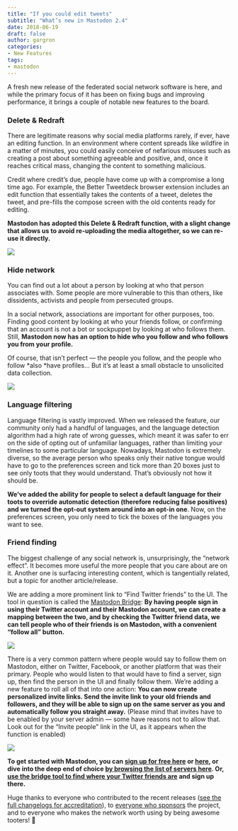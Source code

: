 ```yaml
---
title: "If you could edit tweets"
subtitle: "What’s new in Mastodon 2.4"
date: 2018-06-19
draft: false
author: gargron
categories:
- New Features
tags:
- mastodon
---
```


A fresh new release of the federated social network software is here, and while the primary focus of it has been on fixing bugs and improving performance, it brings a couple of notable new features to the board.

### Delete & Redraft

There are legitimate reasons why social media platforms rarely, if ever, have an editing function. In an environment where content spreads like wildfire in a matter of minutes, you could easily conceive of nefarious misuses such as creating a post about something agreeable and positive, and, once it reaches critical mass, changing the content to something malicious.

Credit where credit’s due, people have come up with a compromise a long time ago. For example, the Better Tweetdeck browser extension includes an edit function that essentially takes the contents of a tweet, deletes the tweet, and pre-fills the compose screen with the old contents ready for editing.

**Mastodon has adopted this Delete & Redraft function, with a slight change that allows us to avoid re-uploading the media altogether, so we can re-use it directly.**

![](https://cdn-images-1.medium.com/max/2000/1*eNMEH8zqbnZ9PlD865zvxg.png)

### Hide network

You can find out a lot about a person by looking at who that person associates with. Some people are more vulnerable to this than others, like dissidents, activists and people from persecuted groups.

In a social network, associations are important for other purposes, too. Finding good content by looking at who your friends follow, or confirming that an account is not a bot or sockpuppet by looking at who follows them. Still, **Mastodon now has an option to hide who you follow and who follows you from your profile.**

Of course, that isn’t perfect — the people you follow, and the people who follow *also *have profiles… But it’s at least a small obstacle to unsolicited data collection.

![](https://cdn-images-1.medium.com/max/2000/1*MHHC2NRdzytfTL6NL7mWjA.jpeg)

### Language filtering

Language filtering is vastly improved. When we released the feature, our community only had a handful of languages, and the language detection algorithm had a high rate of wrong guesses, which meant it was safer to err on the side of opting out of unfamiliar languages, rather than limiting your timelines to some particular language. Nowadays, Mastodon is extremely diverse, so the average person who speaks only their native tongue would have to go to the preferences screen and tick more than 20 boxes just to see only toots that they would understand. That’s obviously not how it should be.

**We’ve added the ability for people to select a default language for their toots to override automatic detection (therefore reducing false positives) and we turned the opt-out system around into an opt-in one**. Now, on the preferences screen, you only need to tick the boxes of the languages you want to see.

### Friend finding

The biggest challenge of any social network is, unsurprisingly, the “network effect”. It becomes more useful the more people that you care about are on it. Another one is surfacing interesting content, which is tangentially related, but a topic for another article/release.

We are adding a more prominent link to “Find Twitter friends” to the UI. The tool in question is called the [Mastodon Bridge](https://bridge.joinmastodon.org): **By having people sign in using their Twitter account and their Mastodon account, we can create a mapping between the two, and by checking the Twitter friend data, we can tell people who of their friends is on Mastodon, with a convenient “follow all” button.**

![](https://cdn-images-1.medium.com/max/2000/1*TDSbOXA2-c6JMD5BFB0aMA.jpeg)

There is a very common pattern where people would say to follow them on Mastodon, either on Twitter, Facebook, or another platform that was their primary. People who would listen to that would have to find a server, sign up, then find the person in the UI and finally follow them. We’re adding a new feature to roll all of that into one action: **You can now create personalized invite links. Send the invite link to your old friends and followers, and they will be able to sign up on the same server as you and automatically follow you straight away.** (Please mind that invites have to be enabled by your server admin — some have reasons not to allow that. Look out for the “Invite people” link in the UI, as it appears when the function is enabled)

![](https://cdn-images-1.medium.com/max/2000/1*PSeXkqRudSnlXds1zOdN3A.jpeg)

**To get started with Mastodon, you can [sign up for free here](https://mastodon.social/about) or [here](https://mstdn.io/about), or dive into the deep end of choice [by browsing the list of servers here](https://joinmastodon.org/#getting-started). Or, [use the bridge tool to find where your Twitter friends are](https://bridge.joinmastodon.org) and sign up there.**

Huge thanks to everyone who contributed to the recent releases ([see the full changelogs for accreditation](https://github.com/tootsuite/mastodon/releases/tag/v2.4.0)), to [everyone who sponsors](https://joinmastodon.org/sponsors) the project, and to everyone who makes the network worth using by being awesome tooters! 🐘
